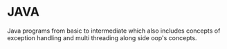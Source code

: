 # JAVA
Java programs from basic to intermediate which also includes concepts of exception handling and multi threading along side oop's concepts.
